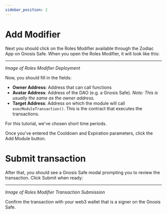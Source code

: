 ```yaml
---
sidebar_position: 2
---
```


# Add Modifier

Next you should click on the Roles Modifier available through the Zodiac App on Gnosis Safe. When you open the Roles Modifier, it will look like this:

----
*Image of Roles Modifier Deployment*

Now, you should fill in the fields:

- **Owner Address**: Address that can call functions
- **Avatar Address**: Address of the DAO (e.g. a Gnosis Safe).
*Note: This is usually the same as the owner address.*
- **Target Address**: Address on which the module will call `execModuleTransaction()`. This is the contract that executes the transactions.

For this tutorial, we've chosen short time periods.

Once you've entered the Cooldown and Expiration parameters, click the Add Module button.

# Submit transaction
After that, you should see a Gnosis Safe modal prompting you to review the transaction. Click Submit when ready:

----
*Image of Roles Modifier Transaction Submission*

Confirm the transaction with your web3 wallet that is a signer on the Gnosis Safe.